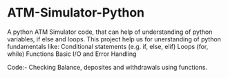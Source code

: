 # ATM-Simulator-Python
A python ATM Simulator code, that can help of understanding of python variables, if else and loops.
This project help us for unerstanding of python fundamentals like:
Conditional statements (e.g. if, else, elif)
Loops (for, while) 
Functions
Basic I/O and Error Handling

Code:-
Checking Balance, deposites and withdrawals using functions.





